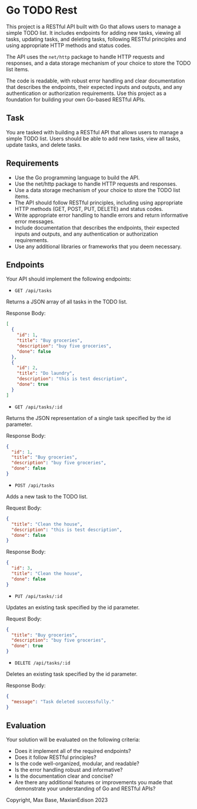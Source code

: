 # Go TODO Rest

This project is a RESTful API built with Go that allows users to manage a simple TODO list. It includes endpoints for adding new tasks, viewing all tasks, updating tasks, and deleting tasks, following RESTful principles and using appropriate HTTP methods and status codes.

The API uses the `net/http` package to handle HTTP requests and responses, and a data storage mechanism of your choice to store the TODO list items.

The code is readable, with robust error handling and clear documentation that describes the endpoints, their expected inputs and outputs, and any authentication or authorization requirements. Use this project as a foundation for building your own Go-based RESTful APIs.

## Task

You are tasked with building a RESTful API that allows users to manage a simple TODO list. Users should be able to add new tasks, view all tasks, update tasks, and delete tasks.

## Requirements

- Use the Go programming language to build the API.
- Use the net/http package to handle HTTP requests and responses.
- Use a data storage mechanism of your choice to store the TODO list items.
- The API should follow RESTful principles, including using appropriate HTTP methods (GET, POST, PUT, DELETE) and status codes.
- Write appropriate error handling to handle errors and return informative error messages.
- Include documentation that describes the endpoints, their expected inputs and outputs, and any authentication or authorization requirements.
- Use any additional libraries or frameworks that you deem necessary.

## Endpoints

Your API should implement the following endpoints:

- `GET /api/tasks`

Returns a JSON array of all tasks in the TODO list.

Response Body:

```json
[
  {
    "id": 1,
    "title": "Buy groceries",
    "description": "buy five groceries",
    "done": false
  },
  {
    "id": 2,
    "title": "Do laundry",
    "description": "this is test description",
    "done": true
  }
]
```

- `GET /api/tasks/:id`

Returns the JSON representation of a single task specified by the id parameter.

Response Body:

```json
{
  "id": 1,
  "title": "Buy groceries",
  "description": "buy five groceries",
  "done": false
}
```

- `POST /api/tasks`

Adds a new task to the TODO list.

Request Body:

```json
{
  "title": "Clean the house",
  "description": "this is test description",
  "done": false
}
```

Response Body:

```json
{
  "id": 3,
  "title": "Clean the house",
  "done": false
}
```

- `PUT /api/tasks/:id`

Updates an existing task specified by the id parameter.

Request Body:

```json
{
  "title": "Buy groceries",
  "description": "buy five groceries",
  "done": true
}
```

- `DELETE /api/tasks/:id`

Deletes an existing task specified by the id parameter.

Response Body:

```json
{
  "message": "Task deleted successfully."
}
```

## Evaluation

Your solution will be evaluated on the following criteria:

- Does it implement all of the required endpoints?
- Does it follow RESTful principles?
- Is the code well-organized, modular, and readable?
- Is the error handling robust and informative?
- Is the documentation clear and concise?
- Are there any additional features or improvements you made that demonstrate your understanding of Go and RESTful APIs?

Copyright, Max Base, MaxianEdison 2023
